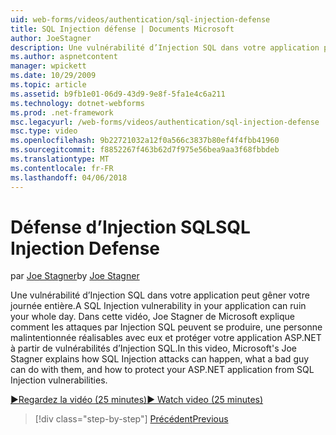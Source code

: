 ```yaml
---
uid: web-forms/videos/authentication/sql-injection-defense
title: SQL Injection défense | Documents Microsoft
author: JoeStagner
description: Une vulnérabilité d’Injection SQL dans votre application peut gêner votre journée entière. Dans cette vidéo, Joe Stagner de Microsoft explique comment les attaques par Injection SQL peuvent happ...
ms.author: aspnetcontent
manager: wpickett
ms.date: 10/29/2009
ms.topic: article
ms.assetid: b9fb1e01-06d9-43d9-9e8f-5fa1e4c6a211
ms.technology: dotnet-webforms
ms.prod: .net-framework
msc.legacyurl: /web-forms/videos/authentication/sql-injection-defense
msc.type: video
ms.openlocfilehash: 9b22721032a12f0a566c3837b80ef4f4fbb41960
ms.sourcegitcommit: f8852267f463b62d7f975e56bea9aa3f68fbbdeb
ms.translationtype: MT
ms.contentlocale: fr-FR
ms.lasthandoff: 04/06/2018
---
```

<a name="sql-injection-defense"></a><span data-ttu-id="76962-104">Défense d’Injection SQL</span><span class="sxs-lookup"><span data-stu-id="76962-104">SQL Injection Defense</span></span>
====================
<span data-ttu-id="76962-105">par [Joe Stagner](https://github.com/JoeStagner)</span><span class="sxs-lookup"><span data-stu-id="76962-105">by [Joe Stagner](https://github.com/JoeStagner)</span></span>

<span data-ttu-id="76962-106">Une vulnérabilité d’Injection SQL dans votre application peut gêner votre journée entière.</span><span class="sxs-lookup"><span data-stu-id="76962-106">A SQL Injection vulnerability in your application can ruin your whole day.</span></span> <span data-ttu-id="76962-107">Dans cette vidéo, Joe Stagner de Microsoft explique comment les attaques par Injection SQL peuvent se produire, une personne malintentionnée réalisables avec eux et protéger votre application ASP.NET à partir de vulnérabilités d’Injection SQL.</span><span class="sxs-lookup"><span data-stu-id="76962-107">In this video, Microsoft's Joe Stagner explains how SQL Injection attacks can happen, what a bad guy can do with them, and how to protect your ASP.NET application from SQL Injection vulnerabilities.</span></span>

[<span data-ttu-id="76962-108">&#9654;Regardez la vidéo (25 minutes)</span><span class="sxs-lookup"><span data-stu-id="76962-108">&#9654; Watch video (25 minutes)</span></span>](https://channel9.msdn.com/Blogs/ASP-NET-Site-Videos/sql-injection-defense)

> [!div class="step-by-step"]
> [<span data-ttu-id="76962-109">Précédent</span><span class="sxs-lookup"><span data-stu-id="76962-109">Previous</span></span>](creating-inactive-users.md)
